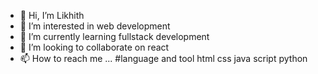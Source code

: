 
- 👋 Hi, I’m Likhith
- 👀 I’m interested in web development
- 🌱 I’m currently learning fullstack development
- 💞️ I’m looking to collaborate on react
- 📫 How to reach me ...
#language and tool
html
css
java script
python
<!---
likhith-kumarn/likhith-kumarn is a ✨ special ✨ repository because its `README.md` (this file) appears on your GitHub profile.
You can click the Preview link to take a look at your changes.
--->
